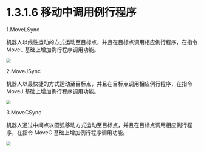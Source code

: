 # 1.3.1.6 移动中调用例行程序

1.MoveLSync

机器人以线性运动的方式运动至目标点，并且在目标点调用相应例行程序，在指令 MoveL 基础上增加例行程序调用功能。

<img src="picture\movelsync.png" style="zoom:67%;" />

2.MoveJSync

机器人以最快捷的方式运动至目标点，并且在目标点调用相应例行程序，在指令 MoveJ 基础上增加例行程序调用功能。

<img src="picture\movejsync.png" style="zoom:67%;" />

3.MoveCSync

机器人通过中间点以圆弧移动方式运动至目标点，并且在目标点调用相应例行程序，在指令 MoveC 基础上增加例行程序调用功能。

<img src="picture\movecsync.png" style="zoom:67%;" />